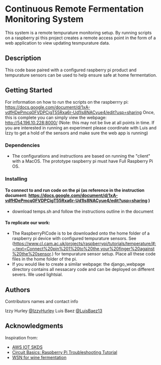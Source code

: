# Continuous Remote Fermentation Monitoring System 

This system is a remote tempurature monitoring setup. By running scripts on a raspberry pi this project creates a remote access point in the form of a web application to view updating tesmpurature data. 
## Description

This code base paired with a configured raspberry pi product and tempurature sensors can be used to help ensure safe at home fermentation. 

## Getting Started
For information on how to run the scripts on the raspberrry pi: https://docs.google.com/document/d/1xA-vdfHDePmcq0FVDPCigT55Rxa6r-Ud1ls8NACyue4/edit?usp=sharing
Once, this is complete you can simply view the webpage: http://54.196.10.228:8000/ (Note: this may not be live at all points in time. If you are interested in running an experiment please coordinate with Luis and Izzy to get a hold of the sensors and make sure the web app is running)


### Dependencies

* The configurations and instructions are based on running the "client" with a MacOS. The prototype raspberry pi must have Full Raspberry Pi OS. 

### Installing
#### To connect to and run code on the pi (as reference in the instruction document: https://docs.google.com/document/d/1xA-vdfHDePmcq0FVDPCigT55Rxa6r-Ud1ls8NACyue4/edit?usp=sharing )
* download temps.sh and follow the instructions outline in the document 

#### To replicate our work: 
* The RaspberryPiCode is to be downloaded onto the home folder of a raspberry pi device with configured tempurature sensors. See (https://www.cl.cam.ac.uk/projects/raspberrypi/tutorials/temperature/#:~:text=Connect%20pin%201%20to%20the,your%20finger%20against%20the%20sensor.) for tempurature sensor setup. Place all these code files in the home folder of the pi. 
* If you would like to create a similar webpage: the django_webpage directory contains all nessacary code and can be deployed on different severs. We used lightsial.




## Authors

Contributors names and contact info

Izzy Hurley 
[@IzzyHurley](imhurl23@colby.edu)
Luis Baez
[@LuisBaez13](lmbaez23@colby.edu)



## Acknowledgments

Inspiration from: 
* [AWS IOT SKDS](https://docs.aws.amazon.com/iot/latest/developerguide/iot-rules.html)
* [Circuit Basics: Raspberry Pi Troubleshooting Tutorial](https://www.circuitbasics.com/raspberry-pi-ds18b20-temperature-sensor-tutorial/)
* [WSN for wine fermentation](https://digitalcommons.calpoly.edu/cpesp/58/)
